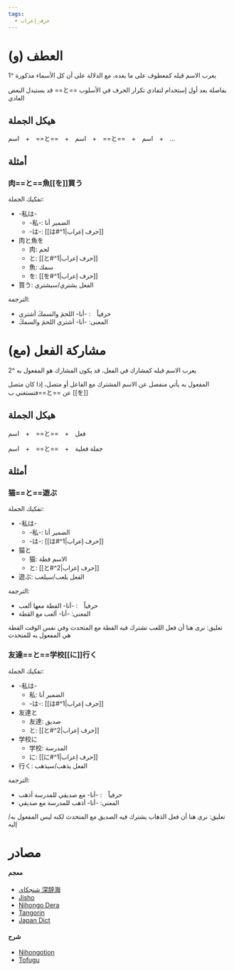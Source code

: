 ```yaml
---
tags:
  - حرف_إعراب
---
```

# العطف (و)
يعرب الاسم قبله كمعطوف على ما بعده، مع الدلالة على أن كل الأسماء مذكورة ^1

قد يستبدل البعض ==と== بفاصلة بعد أول إستخدام لتفادي تكرار الحرف في الأسلوب العادي
## هيكل الجملة
اسم　+　==と==　+　اسم　+　==と==　+　اسم　+　...
## أمثلة
### 肉==と==魚[[を]]買う
تفكيك الجملة:
- -私は-
	- -私-: الضمير أنا
	- -は-: [[は#^1|حرف إعراب]]
- 肉と魚を
	- 肉: لحم
	- と: [[と#^1|حرف إعراب]]
	- 魚: سمك
	- を: [[を#^1|حرف إعراب]]
- 買う: الفعل يشتري/سيشتري

الترجمة:
- حرفياً　: -أنا- اللحمَ والسمكَ أشتري
- المعنى: -أنا- أشتري اللحمَ والسمكَ
# مشاركة الفعل (مع)
يعرب الاسم قبله كمشارك في الفعل، قد يكون المشارك هو المفعول به ^2

المفعول به يأتي منفصل عن الاسم المشترك مع الفاعل أو متصل، إذا كان متصل فنستغني ب==と== عن [[を]]
## هيكل الجملة
اسم　+　==と==　+　فعل

اسم　+　==と==　+　جملة فعلية
## أمثلة
### 猫==と==遊ぶ
تفكيك الجملة:
- -私は-
	- -私-: الضمير أنا
	- -は-: [[は#^1|حرف إعراب]]
- 猫と
	- 猫: الاسم قطة
	- と: [[と#^2|حرف إعراب]]
- 遊ぶ: الفعل يلعب/سيلعب

الترجمة:
- حرفياً　: -أنا- القطة معها ألعب
- المعنى: -أنا- ألعب مع القطة

تعليق: نرى هنا أن فعل اللعب تشترك فيه القطة مع المتحدث وفي نفس الوقت القطة هي المفعول به للمتحدث
### 友達==と==学校[[に]]行く
تفكيك الجملة:
- -私は-
	- 私: الضمير أنا
	- -は-: [[は#^1|حرف إعراب]]
- 友達と
	- 友達: صديق
	- と: [[と#^2|حرف إعراب]]
- 学校に
	- 学校: المدرسة
	- に: [[に#^1|حرف إعراب]]
- 行く: الفعل يذهب/سيذهب

الترجمة:
- حرفياً　: -أنا- مع صديقي للمدرسة أذهب
- المعنى: -أنا- أذهب للمدرسة مع صديقي

تعليق: نرى هنا أن فعل الذهاب يشترك فيه الصديق مع المتحدث لكنه ليس المفعول به/إليه
# مصادر
#### معجم
- [شنجكاي 深辞海](https://shinjikai.app/#/word/6961)
- [Jisho](https://jisho.org/word/%E3%81%A8)
- [Nihongo Dera](https://nihongodera.com/dictionary/jpen/%E3%81%A8-1)
- [Tangorin](https://tangorin.com/definition/%E3%81%A8)
- [Japan Dict](https://japandict.com/%E3%81%A8)
#### شرح
- [Nihongotion](https://nihongotion.com/grammars/particle-to)
- [Tofugu](https://tofugu.com/japanese-grammar/particle-to)